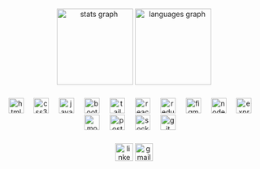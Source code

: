 ###



###

<div align="center">
  <img src="https://github-readme-stats.vercel.app/api?username=Chythanyaramdas&hide_title=false&hide_rank=false&show_icons=true&include_all_commits=true&count_private=true&disable_animations=false&theme=dracula&locale=en&hide_border=false" height="150" alt="stats graph"  />
  <img src="https://github-readme-stats.vercel.app/api/top-langs?username=Chythanyaramdas&locale=en&hide_title=false&layout=compact&card_width=320&langs_count=5&theme=dracula&hide_border=false" height="150" alt="languages graph"  />
</div>

###

<div align="center">
  <img src="https://cdn.jsdelivr.net/gh/devicons/devicon/icons/html5/html5-original.svg" height="30" alt="html5 logo"  />
  <img width="12" />
  <img src="https://cdn.jsdelivr.net/gh/devicons/devicon/icons/css3/css3-original.svg" height="30" alt="css3 logo"  />
  <img width="12" />
  <img src="https://cdn.jsdelivr.net/gh/devicons/devicon/icons/javascript/javascript-original.svg" height="30" alt="javascript logo"  />
  <img width="12" />
  <img src="https://cdn.jsdelivr.net/gh/devicons/devicon/icons/bootstrap/bootstrap-original.svg" height="30" alt="bootstrap logo"  />
  <img width="12" />
  <img src="https://res.cloudinary.com/cloudverse/image/upload/v1704037227/GitHub/i64rmfnia73beube4slc.png" height="30" alt="tailwindcss logo"  />
  <img width="12" />
  <img src="https://cdn.jsdelivr.net/gh/devicons/devicon/icons/react/react-original.svg" height="30" alt="react logo"  />
  <img width="12" />
  <img src="https://cdn.jsdelivr.net/gh/devicons/devicon/icons/redux/redux-original.svg" height="30" alt="redux logo"  />
  <img width="12" />
  <img src="https://cdn.jsdelivr.net/gh/devicons/devicon/icons/figma/figma-original.svg" height="30" alt="figma logo"  />
  <img width="12" />
  <img src="https://cdn.jsdelivr.net/gh/devicons/devicon/icons/nodejs/nodejs-original.svg" height="30" alt="nodejs logo"  />
  <img width="12" />
  <img src="https://res.cloudinary.com/cloudverse/image/upload/v1704037226/GitHub/ppbv2xetqvp0fzyf9xm0.png" height="30" alt="express logo"  />
  <img width="12" />
  <img src="https://cdn.jsdelivr.net/gh/devicons/devicon/icons/mongodb/mongodb-original.svg" height="30" alt="mongodb logo"  />
  <img width="12" />
  <img src="https://cdn.jsdelivr.net/gh/devicons/devicon/icons/postgresql/postgresql-original.svg" height="30" alt="postgresql logo"  />
  <img width="12" />
  <img src="https://res.cloudinary.com/cloudverse/image/upload/v1704037225/GitHub/bdbrqljncfgbouao4mq7.png" height="30" alt="socketio logo"  />
  <img width="12" />
  <img src="https://cdn.jsdelivr.net/gh/devicons/devicon/icons/git/git-original.svg" height="30" alt="git logo"  />
  <img width="12" />
</div>

###

<div align="center">
  <a href="https://www.linkedin.com/in/chythanya-ramdas-9969802b1/" target="_blank" rel="noopener noreferrer" style="text-decoration: none;">
    <img src="https://img.shields.io/static/v1?message=LinkedIn&logo=linkedin&label=&color=126ac5&logoColor=white&labelColor=&style=for-the-badge" height="35" alt="linkedin logo"  />
  </a>
  <a href="mailto:cchythanyaramdas@gmail.com" target="_blank" rel="noopener noreferrer" style="text-decoration: none;">
    <img src="https://img.shields.io/static/v1?message=Gmail&logo=gmail&label=&color=eb4235&logoColor=white&labelColor=&style=for-the-badge" height="35" alt="gmail logo"  />
  </a>
<!--   <a href="https://api.whatsapp.com/send/?phone=%2B911234567890&text&type=phone_number&app_absent=0" target="_blank" rel="noopener noreferrer" style="text-decoration: none;">
    <img src="https://img.shields.io/static/v1?message=Whatsapp&logo=whatsapp&label=&color=24d367&logoColor=white&labelColor=&style=for-the-badge" height="35" alt="whatsapp logo"  />
  </a> -->
</div>

###

<div align="center">
<!--   <img src="https://raw.githubusercontent.com/Chythanyaramdas/Chythanyaramdas/output/snake.svg" alt="Snake animation" /> -->
</div>

###
